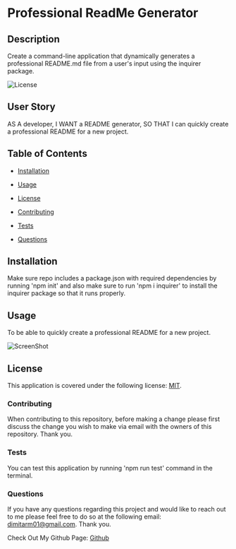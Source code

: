 # Professional ReadMe Generator

## Description
Create a command-line application that dynamically generates a professional README.md file from a user's input using the inquirer package.

![License](https://img.shields.io/badge/license-MIT-blue)

## User Story

AS A developer, I WANT a README generator, SO THAT I can quickly create a professional README for a new project.

## Table of Contents

* [Installation](#installation)

* [Usage](#usage)

* [License](#license)

* [Contributing](#contributing)

* [Tests](#tests)

* [Questions](#questions)

## Installation
Make sure repo includes a package.json with required dependencies by running 'npm init' and also make sure to run 'npm i inquirer' to install the inquirer package so that it runs properly.

## Usage
To be able to quickly create a professional README for a new project.

![ScreenShot]()

## License 
This application is covered under the following license: [MIT](https://choosealicense.com/licenses/).

### Contributing
When contributing to this repository, before making a change please first discuss the change you wish to make via email with the owners of this repository. Thank you.

### Tests
You can test this application by running 'npm run test' command in the terminal.

### Questions 
If you have any questions regarding this project and would like to reach out to me please feel free to do so at the following email: dimitarm01@gmail.com. Thank you.

Check Out My Github Page:
[Github](https://github.com/dspark8916)
    